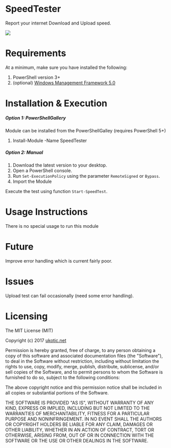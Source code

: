 SpeedTester
============================

Report your internet Download and Upload speed.

<img src="https://github.com/originaluko/SpeedTester/raw/master/sample_output.jpg"/>

# Requirements

At a minimum, make sure you have installed the following:

1. PowerShell version 3+
2. (optional) [Windows Management Framework 5.0](https://www.microsoft.com/en-us/download/details.aspx?id=50395)

# Installation & Execution

##### Option 1: PowerShellGallery

Module can be installed from the PowerShellGalley (requires PowerShell 5+)
1. Install-Module -Name SpeedTester

##### Option 2: Manual

1. Download the latest version to your desktop.
2. Open a PowerShell console.
3. Run `Set-ExecutionPolicy` using the parameter `RemoteSigned` or `Bypass`.
4. Import the Module

Execute the test using function `Start-SpeedTest`.

# Usage Instructions

There is no special usage to run this module

# Future

Improve error handling which is current fairly poor.

# Issues

Upload test can fail occasionally (need some error handling).  

# Licensing

The MIT License (MIT)

Copyright (c) 2017 [ukotic.net](http://blog.ukotic.net)

Permission is hereby granted, free of charge, to any person obtaining a copy
of this software and associated documentation files (the "Software"), to deal
in the Software without restriction, including without limitation the rights
to use, copy, modify, merge, publish, distribute, sublicense, and/or sell
copies of the Software, and to permit persons to whom the Software is
furnished to do so, subject to the following conditions:

The above copyright notice and this permission notice shall be included in all
copies or substantial portions of the Software.

THE SOFTWARE IS PROVIDED "AS IS", WITHOUT WARRANTY OF ANY KIND, EXPRESS OR
IMPLIED, INCLUDING BUT NOT LIMITED TO THE WARRANTIES OF MERCHANTABILITY,
FITNESS FOR A PARTICULAR PURPOSE AND NONINFRINGEMENT. IN NO EVENT SHALL THE
AUTHORS OR COPYRIGHT HOLDERS BE LIABLE FOR ANY CLAIM, DAMAGES OR OTHER
LIABILITY, WHETHER IN AN ACTION OF CONTRACT, TORT OR OTHERWISE, ARISING FROM,
OUT OF OR IN CONNECTION WITH THE SOFTWARE OR THE USE OR OTHER DEALINGS IN THE
SOFTWARE.
